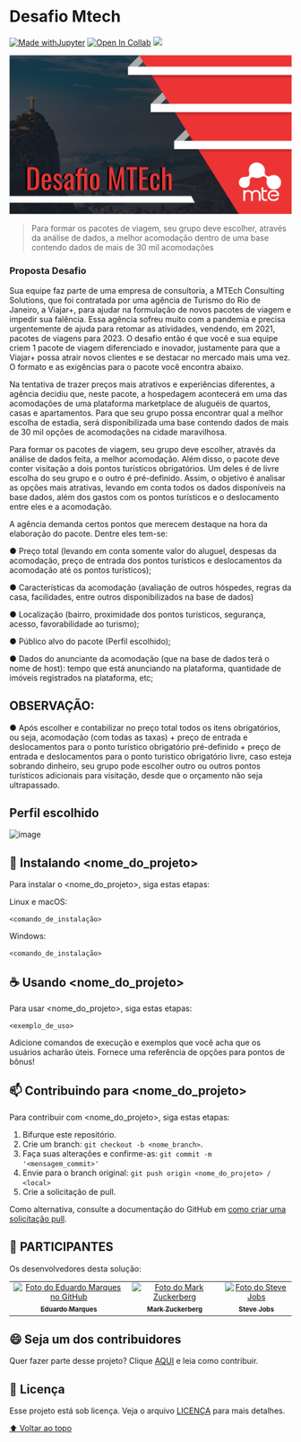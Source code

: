 # Desafio Mtech

<!---Esses são exemplos. Veja https://shields.io para outras pessoas ou para personalizar este conjunto de escudos. Você pode querer incluir dependências, status do projeto e informações de licença aqui--->

[![Made withJupyter](https://img.shields.io/badge/Made%20with-Jupyter-orange?style=for-the-badge&logo=Jupyter)](https://jupyter.org/try)
[![Open In Collab](https://colab.research.google.com/assets/colab-badge.svg)](https://colab.research.google.com/drive/1MulTuFSCqu4lBXLMIKs30mKumBmxCtOQ?usp=sharing)
<img src="https://img.shields.io/badge/Python-14354C?style=for-the-badge&logo=python&logoColor=white" />

<img src="fotoDesafio.png" alt="Foto-Desafio">

> Para formar os pacotes de viagem, seu grupo deve escolher, através da
análise de dados, a melhor acomodação dentro de uma base contendo dados de mais de 30 mil
acomodações

### Proposta Desafio
Sua equipe faz parte de uma empresa de consultoria, a MTEch
Consulting Solutions, que foi contratada por uma agência de Turismo do Rio de
Janeiro, a Viajar+, para ajudar na formulação de novos pacotes de viagem e
impedir sua falência. Essa agência sofreu muito com a pandemia e precisa
urgentemente de ajuda para retomar as atividades, vendendo, em 2021,
pacotes de viagens para 2023. O desafio então é que você e sua equipe
criem 1 pacote de viagem diferenciado e inovador, justamente para que a
Viajar+ possa atrair novos clientes e se destacar no mercado mais uma vez. O
formato e as exigências para o pacote você encontra abaixo.

Na tentativa de trazer preços mais atrativos e experiências diferentes, a
agência decidiu que, neste pacote, a hospedagem acontecerá em uma das
acomodações de uma plataforma marketplace de aluguéis de quartos, casas e
apartamentos. Para que seu grupo possa encontrar qual a melhor escolha de
estadia, será disponibilizada uma base contendo dados de mais de 30 mil
opções de acomodações na cidade maravilhosa.

Para formar os pacotes de viagem, seu grupo deve escolher, através da
análise de dados feita, a melhor acomodação. Além disso, o pacote deve
conter visitação a dois pontos turísticos obrigatórios. Um deles é de livre
escolha do seu grupo e o outro é pré-definido. Assim, o objetivo é analisar as
opções mais atrativas, levando em conta todos os dados disponíveis na base
dados, além dos gastos com os pontos turísticos e o deslocamento entre eles
e a acomodação.

A agência demanda certos pontos que merecem destaque na hora da
elaboração do pacote. Dentre eles tem-se:

● Preço total (levando em conta somente valor do aluguel, despesas da
acomodação, preço de entrada dos pontos turísticos e deslocamentos
da acomodação até os pontos turísticos);

● Características da acomodação (avaliação de outros hóspedes, regras
da casa, facilidades, entre outros disponibilizados na base de dados)

● Localização (bairro, proximidade dos pontos turísticos, segurança,
acesso, favorabilidade ao turismo);

● Público alvo do pacote (Perfil escolhido);

● Dados do anunciante da acomodação (que na base de dados terá o
nome de host): tempo que está anunciando na plataforma, quantidade
de imóveis registrados na plataforma, etc;

## OBSERVAÇÃO:

● Após escolher e contabilizar no preço total todos os itens
obrigatórios, ou seja, acomodação (com todas as taxas) + preço
de entrada e deslocamentos para o ponto turístico obrigatório
pré-definido + preço de entrada e deslocamentos para o ponto
turístico obrigatório livre, caso esteja sobrando dinheiro, seu
grupo pode escolher outro ou outros pontos turísticos adicionais
para visitação, desde que o orçamento não seja ultrapassado.


## Perfil escolhido

![image](https://user-images.githubusercontent.com/83605646/165780591-79d976a4-0169-4894-a5b6-9d6a3739e426.png)


## 🚀 Instalando <nome_do_projeto>

Para instalar o <nome_do_projeto>, siga estas etapas:

Linux e macOS:
```
<comando_de_instalação>
```

Windows:
```
<comando_de_instalação>
```

## ☕ Usando <nome_do_projeto>

Para usar <nome_do_projeto>, siga estas etapas:

```
<exemplo_de_uso>
```

Adicione comandos de execução e exemplos que você acha que os usuários acharão úteis. Fornece uma referência de opções para pontos de bônus!

## 📫 Contribuindo para <nome_do_projeto>
<!---Se o seu README for longo ou se você tiver algum processo ou etapas específicas que deseja que os contribuidores sigam, considere a criação de um arquivo CONTRIBUTING.md separado--->
Para contribuir com <nome_do_projeto>, siga estas etapas:

1. Bifurque este repositório.
2. Crie um branch: `git checkout -b <nome_branch>`.
3. Faça suas alterações e confirme-as: `git commit -m '<mensagem_commit>'`
4. Envie para o branch original: `git push origin <nome_do_projeto> / <local>`
5. Crie a solicitação de pull.

Como alternativa, consulte a documentação do GitHub em [como criar uma solicitação pull](https://help.github.com/en/github/collaborating-with-issues-and-pull-requests/creating-a-pull-request).

## 🤝 PARTICIPANTES

Os desenvolvedores desta solução:

<table>
  <tr>
    <td align="center">
      <a href="#">
        <img src="https://avatars.githubusercontent.com/u/83605646?s=400&u=285d8cb082d30041e7c4610fe8377bb7f18f2f2c&v=4" width="100px;" alt="Foto do Eduardo Marques no GitHub"/><br>
        <sub>
          <b>Eduardo Marques</b>
        </sub>
      </a>
    </td>
    <td align="center">
      <a href="#">
        <img src="https://s2.glbimg.com/FUcw2usZfSTL6yCCGj3L3v3SpJ8=/smart/e.glbimg.com/og/ed/f/original/2019/04/25/zuckerberg_podcast.jpg" width="100px;" alt="Foto do Mark Zuckerberg"/><br>
        <sub>
          <b>Mark Zuckerberg</b>
        </sub>
      </a>
    </td>
    <td align="center">
      <a href="#">
        <img src="https://miro.medium.com/max/360/0*1SkS3mSorArvY9kS.jpg" width="100px;" alt="Foto do Steve Jobs"/><br>
        <sub>
          <b>Steve Jobs</b>
        </sub>
      </a>
    </td>
  </tr>
</table>


## 😄 Seja um dos contribuidores<br>

Quer fazer parte desse projeto? Clique [AQUI](CONTRIBUTING.md) e leia como contribuir.

## 📝 Licença

Esse projeto está sob licença. Veja o arquivo [LICENÇA](LICENSE.md) para mais detalhes.

[⬆ Voltar ao topo](#nome-do-projeto)<br>


